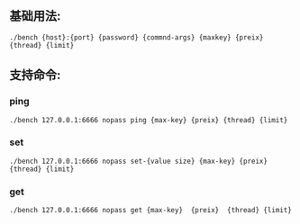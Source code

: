 ## 基础用法:
    ./bench {host}:{port} {password} {commnd-args} {maxkey} {preix} {thread} {limit}

## 支持命令:
### ping
    ./bench 127.0.0.1:6666 nopass ping {max-key} {preix} {thread} {limit}
### set
    ./bench 127.0.0.1:6666 nopass set-{value size} {max-key} {preix} {thread} {limit}
### get
    ./bench 127.0.0.1:6666 nopass get {max-key}  {preix}  {thread} {limit}
